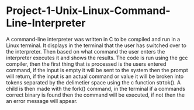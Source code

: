 # Project-1-Unix-Linux-Command-Line-Interpreter
A command-line interpreter was written in C to be compiled and run in a Linux terminal. It displays in the terminal that the user has switched over to the interpreter. Then based on what command the user enters the interpreter executes it and shows the results. The code is run using the gcc compiler, then the first thing that is processed is the users entered command, if the input is empty it will be sent to the system then the prompt will return, if the input is an actual command or value it will be broken into tokens separated by the delimetier space using the c function strtok(). A child is then made with the fork() command, in the terminal if a commands correct binary is found then the command will be executed, if not then the an error message will appear.  
